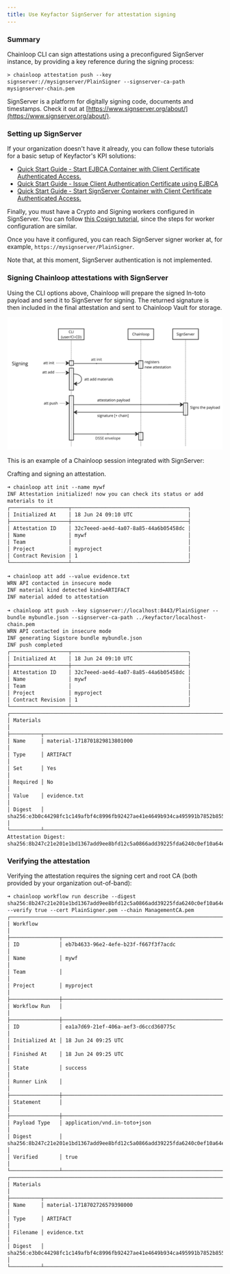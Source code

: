 ```yaml
---
title: Use Keyfactor SignServer for attestation signing
---
```


### Summary
Chainloop CLI can sign attestations using a preconfigured SignServer instance, by providing a key reference during the signing process:

```shell
> chainloop attestation push --key signserver://mysignserver/PlainSigner --signserver-ca-path mysignserver-chain.pem
```

SignServer is a platform for digitally signing code, documents and timestamps. Check it out at [https://www.signserver.org/about/](https://www.signserver.org/about/).

### Setting up SignServer 
If your organization doesn't have it already, you can follow these tutorials for a basic setup of Keyfactor's KPI solutions:

* [Quick Start Guide - Start EJBCA Container with Client Certificate Authenticated Access.](https://docs.keyfactor.com/ejbca/latest/quick-start-guide-start-ejbca-container-with-clien)
* [Quick Start Guide - Issue Client Authentication Certificate using EJBCA](https://docs.keyfactor.com/ejbca/latest/quick-start-guide-issue-client-authentication-cert)
* [Quick Start Guide - Start SignServer Container with Client Certificate Authenticated Access.](https://docs.keyfactor.com/signserver/latest/quick-start-guide-start-signserver-container-with-)

Finally, you must have a Crypto and Signing workers configured in SignServer. You can follow [this Cosign tutorial](https://docs.keyfactor.com/signserver/latest/tutorial-signserver-container-signing-with-cosign), since the steps for worker configuration are similar.

Once you have it configured, you can reach SignServer signer worker at, for example, `https://mysignserver/PlainSigner`.

Note that, at this moment, SignServer authentication is not implemented.

### Signing Chainloop attestations with SignServer
Using the CLI options above, Chainloop will prepare the signed In-toto payload and send it to SignServer for signing. The returned signature is then 
included in the final attestation and sent to Chainloop Vault for storage.

![chainloop-signserver-sequence.png](chainloop-signserver-sequence.png)

This is an example of a Chainloop session integrated with SignServer:

Crafting and signing an attestation.
```shell
➜ chainloop att init --name mywf
INF Attestation initialized! now you can check its status or add materials to it
┌───────────────────┬──────────────────────────────────────┐
│ Initialized At    │ 18 Jun 24 09:10 UTC                  │
├───────────────────┼──────────────────────────────────────┤
│ Attestation ID    │ 32c7eeed-ae4d-4a07-8a85-44a6b05458dc │
│ Name              │ mywf                                 │
│ Team              │                                      │
│ Project           │ myproject                            │
│ Contract Revision │ 1                                    │
└───────────────────┴──────────────────────────────────────┘

➜ chainloop att add --value evidence.txt
WRN API contacted in insecure mode
INF material kind detected kind=ARTIFACT
INF material added to attestation

➜ chainloop att push --key signserver://localhost:8443/PlainSigner --bundle mybundle.json --signserver-ca-path ../keyfactor/localhost-chain.pem
WRN API contacted in insecure mode
INF generating Sigstore bundle mybundle.json
INF push completed
┌───────────────────┬──────────────────────────────────────┐
│ Initialized At    │ 18 Jun 24 09:10 UTC                  │
├───────────────────┼──────────────────────────────────────┤
│ Attestation ID    │ 32c7eeed-ae4d-4a07-8a85-44a6b05458dc │
│ Name              │ mywf                                 │
│ Team              │                                      │
│ Project           │ myproject                            │
│ Contract Revision │ 1                                    │
└───────────────────┴──────────────────────────────────────┘
┌────────────────────────────────────────────────────────────────────────────────────┐
│ Materials                                                                          │
├──────────┬─────────────────────────────────────────────────────────────────────────┤
│ Name     │ material-1718701829813801000                                            │
│ Type     │ ARTIFACT                                                                │
│ Set      │ Yes                                                                     │
│ Required │ No                                                                      │
│ Value    │ evidence.txt                                                            │
│ Digest   │ sha256:e3b0c44298fc1c149afbf4c8996fb92427ae41e4649b934ca495991b7852b855 │
└──────────┴─────────────────────────────────────────────────────────────────────────┘
Attestation Digest: sha256:8b247c21e201e1bd1367add9ee8bfd12c5a0866add39225fda6240c0ef10a64e%
```

### Verifying the attestation

Verifying the attestation requires the signing cert and root CA (both provided by your organization out-of-band):
```shell
➜ chainloop workflow run describe --digest sha256:8b247c21e201e1bd1367add9ee8bfd12c5a0866add39225fda6240c0ef10a64e --verify true --cert PlainSigner.pem --chain ManagementCA.pem
┌──────────────────────────────────────────────────────────────────────────────────────────┐
│ Workflow                                                                                 │
├────────────────┬─────────────────────────────────────────────────────────────────────────┤
│ ID             │ eb7b4633-96e2-4efe-b23f-f667f3f7acdc                                    │
│ Name           │ mywf                                                                    │
│ Team           │                                                                         │
│ Project        │ myproject                                                               │
├────────────────┼─────────────────────────────────────────────────────────────────────────┤
│ Workflow Run   │                                                                         │
├────────────────┼─────────────────────────────────────────────────────────────────────────┤
│ ID             │ ea1a7d69-21ef-406a-aef3-d6ccd360775c                                    │
│ Initialized At │ 18 Jun 24 09:25 UTC                                                     │
│ Finished At    │ 18 Jun 24 09:25 UTC                                                     │
│ State          │ success                                                                 │
│ Runner Link    │                                                                         │
├────────────────┼─────────────────────────────────────────────────────────────────────────┤
│ Statement      │                                                                         │
├────────────────┼─────────────────────────────────────────────────────────────────────────┤
│ Payload Type   │ application/vnd.in-toto+json                                            │
│ Digest         │ sha256:8b247c21e201e1bd1367add9ee8bfd12c5a0866add39225fda6240c0ef10a64e │
│ Verified       │ true                                                                    │
└────────────────┴─────────────────────────────────────────────────────────────────────────┘
┌────────────────────────────────────────────────────────────────────────────────────┐
│ Materials                                                                          │
├──────────┬─────────────────────────────────────────────────────────────────────────┤
│ Name     │ material-1718702726579398000                                            │
│ Type     │ ARTIFACT                                                                │
│ Filename │ evidence.txt                                                            │
│ Digest   │ sha256:e3b0c44298fc1c149afbf4c8996fb92427ae41e4649b934ca495991b7852b855 │
└──────────┴─────────────────────────────────────────────────────────────────────────┘

```